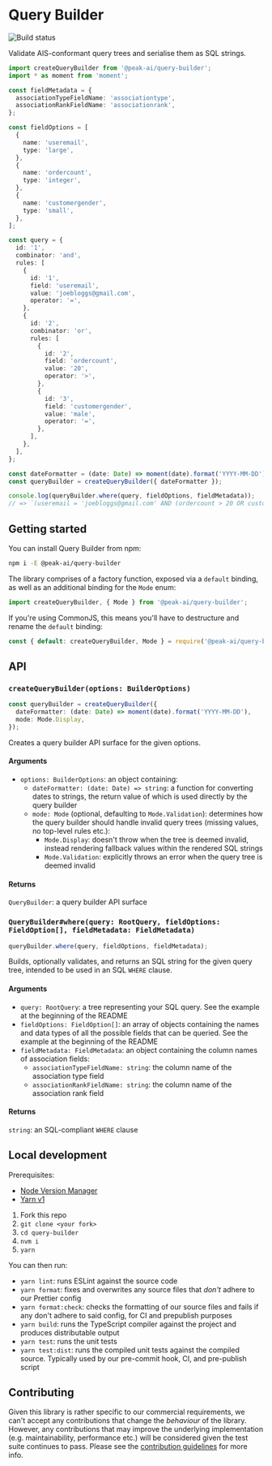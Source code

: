 # Query Builder

![Build status](https://github.com/peak-ai/query-builder/workflows/Build/badge.svg)

Validate AIS-conformant query trees and serialise them as SQL strings.

```ts
import createQueryBuilder from '@peak-ai/query-builder';
import * as moment from 'moment';

const fieldMetadata = {
  associationTypeFieldName: 'associationtype',
  associationRankFieldName: 'associationrank',
};

const fieldOptions = [
  {
    name: 'useremail',
    type: 'large',
  },
  {
    name: 'ordercount',
    type: 'integer',
  },
  {
    name: 'customergender',
    type: 'small',
  },
];

const query = {
  id: '1',
  combinator: 'and',
  rules: [
    {
      id: '1',
      field: 'useremail',
      value: 'joebloggs@gmail.com',
      operator: '=',
    },
    {
      id: '2',
      combinator: 'or',
      rules: [
        {
          id: '2',
          field: 'ordercount',
          value: '20',
          operator: '>',
        },
        {
          id: '3',
          field: 'customergender',
          value: 'male',
          operator: '=',
        },
      ],
    },
  ],
};

const dateFormatter = (date: Date) => moment(date).format('YYYY-MM-DD');
const queryBuilder = createQueryBuilder({ dateFormatter });

console.log(queryBuilder.where(query, fieldOptions, fieldMetadata));
// => `(useremail = 'joebloggs@gmail.com' AND (ordercount > 20 OR customergender = 'male'))`
```

## Getting started

You can install Query Builder from npm:

```sh
npm i -E @peak-ai/query-builder
```

The library comprises of a factory function, exposed via a `default` binding, as well as an additional binding for the `Mode` enum:

```ts
import createQueryBuilder, { Mode } from '@peak-ai/query-builder';
```

If you're using CommonJS, this means you'll have to destructure and rename the `default` binding:

```ts
const { default: createQueryBuilder, Mode } = require('@peak-ai/query-builder');
```

## API

### `createQueryBuilder(options: BuilderOptions)`

```ts
const queryBuilder = createQueryBuilder({
  dateFormatter: (date: Date) => moment(date).format('YYYY-MM-DD'),
  mode: Mode.Display,
});
```

Creates a query builder API surface for the given options.

#### Arguments

* `options: BuilderOptions`: an object containing:
  * `dateFormatter: (date: Date) => string`: a function for converting dates to strings, the return value of which is used directly by the query builder
  * `mode: Mode` (optional, defaulting to `Mode.Validation`): determines how the query builder should handle invalid query trees (missing values, no top-level rules etc.):
    * `Mode.Display`: doesn't throw when the tree is deemed invalid, instead rendering fallback values within the rendered SQL strings
    * `Mode.Validation`: explicitly throws an error when the query tree is deemed invalid

#### Returns

`QueryBuilder`: a query builder API surface

### `QueryBuilder#where(query: RootQuery, fieldOptions: FieldOption[], fieldMetadata: FieldMetadata)`

```ts
queryBuilder.where(query, fieldOptions, fieldMetadata);
```

Builds, optionally validates, and returns an SQL string for the given query tree, intended to be used in an SQL `WHERE` clause.

#### Arguments

* `query: RootQuery`: a tree representing your SQL query. See the example at the beginning of the README
* `fieldOptions: FieldOption[]`: an array of objects containing the names and data types of all the possible fields that can be queried. See the example at the beginning of the README
* `fieldMetadata: FieldMetadata`: an object containing the column names of association fields:
  * `associationTypeFieldName: string`: the column name of the association type field
  * `associationRankFieldName: string`: the column name of the association rank field

#### Returns

`string`: an SQL-compliant `WHERE` clause

## Local development

Prerequisites:

* [Node Version Manager](https://github.com/nvm-sh/nvm)
* [Yarn v1](https://yarnpkg.com/getting-started/install)

1. Fork this repo
2. `git clone <your fork>`
3. `cd query-builder`
4. `nvm i`
5. `yarn`

You can then run:

* `yarn lint`: runs ESLint against the source code
* `yarn format`: fixes and overwrites any source files that _don't_ adhere to our Prettier config
* `yarn format:check`: checks the formatting of our source files and fails if any don't adhere to said config, for CI and prepublish purposes
* `yarn build`: runs the TypeScript compiler against the project and produces distributable output
* `yarn test`: runs the unit tests
* `yarn test:dist`: runs the compiled unit tests against the compiled source. Typically used by our pre-commit hook, CI, and pre-publish script

## Contributing

Given this library is rather specific to our commercial requirements, we can't accept any contributions that change the _behaviour_ of the library. However, any contributions that may improve the underlying implementation (e.g. maintainability, performance etc.) will be considered given the test suite continues to pass. Please see the [contribution guidelines](https://github.com/peak-ai/query-builder/blob/master/CONTRIBUTING.md) for more info.

